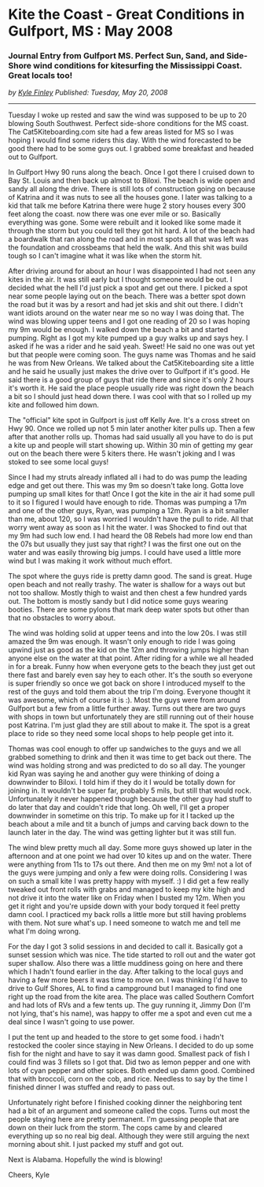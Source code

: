 # Kite the Coast - Great Conditions in Gulfport, MS : May 2008
### Journal Entry from Gulfport MS. Perfect Sun, Sand, and Side-Shore wind conditions for kitesurfing the Mississippi Coast. Great locals too!

*<div class="article-meta-data"> by <span class="article-meta-author" itemprop="author"><a href="https://twitter.com/kfinley" target="_blank" title="kfinley on Twitter">Kyle Finley</a></span> Published: <time itemprop="pubdate" datetime="5/20/2008 5:00:00 AM">Tuesday, May 20, 2008</time></div>*

---

Tuesday I woke up rested and saw the wind was supposed to be up to 20 blowing South Southwest. Perfect side-shore conditions for the MS coast. The Cat5Kiteboarding.com site had a few areas listed for MS so I was hoping I would find some riders this day. With the wind forecasted to be good there had to be some guys out. I grabbed some breakfast and headed out to Gulfport.

In Gulfport Hwy 90 runs along the beach. Once I got there I cruised down to Bay St. Louis and then back up almost to Biloxi. The beach is wide open and sandy all along the drive. There is still lots of construction going on because of Katrina and it was nuts to see all the houses gone. I later was talking to a kid that talk me before Katrina there were huge 2 story houses every 300 feet along the coast. now there was one ever mile or so. Basically everything was gone. Some were rebuilt and it looked like some made it through the storm but you could tell they got hit hard. A lot of the beach had a boardwalk that ran along the road and in most spots all that was left was the foundation and crossbeams that held the walk. And this shit was build tough so I can't imagine what it was like when the storm hit.

After driving around for about an hour I was disappointed I had not seen any kites in the air. It was still early but I thought someone would be out. I decided what the hell I'd just pick a spot and get out there. I picked a spot near some people laying out on the beach. There was a better spot down the road but it was by a resort and had jet skis and shit out there. I didn't want idiots around on the water near me so no way I was doing that. The wind was blowing upper teens and I got one reading of 20 so I was hoping my 9m would be enough. I walked down the beach a bit and started pumping. Right as I got my kite pumped up a guy walks up and says hey. I asked if he was a rider and he said yeah. Sweet! He said no one was out yet but that people were coming soon. The guys name was Thomas and he said he was from New Orleans. We talked about the Cat5Kiteboarding site a little and he said he usually just makes the drive over to Gulfport if it's good. He said there is a good group of guys that ride there and since it's only 2 hours it's worth it. He said the place people usually ride was right down the beach a bit so I should just head down there. I was cool with that so I rolled up my kite and followed him down.

The "official" kite spot in Gulfport is just off Kelly Ave. It's a cross street on Hwy 90. Once we rolled up not 5 min later another kiter pulls up. Then a few after that another rolls up. Thomas had said usually all you have to do is put a kite up and people will start showing up. Within 30 min of getting my gear out on the beach there were 5 kiters there. He wasn't joking and I was stoked to see some local guys!

Since I had my struts already inflated all i had to do was pump the leading edge and get out there. This was my 9m so doesn't take long. Gotta love pumping up small kites for that! Once I got the kite in the air it had some pull to it so I figured I would have enough to ride. Thomas was pumping a 17m and one of the other guys, Ryan, was pumping a 12m. Ryan is a bit smaller than me, about 120, so I was worried I wouldn't have the pull to ride. All that worry went away as soon as I hit the water. I was Shocked to find out that my 9m had such low end. I had heard the 08 Rebels had more low end than the 07s but usually they just say that right? I was the first one out on the water and was easily throwing big jumps. I could have used a little more wind but I was making it work without much effort.

The spot where the guys ride is pretty damn good. The sand is great. Huge open beach and not really trashy. The water is shallow for a ways out but not too shallow. Mostly thigh to waist and then chest a few hundred yards out. The bottom is mostly sandy but I did notice some guys wearing booties. There are some pylons that mark deep water spots but other than that no obstacles to worry about.

The wind was holding solid at upper teens and into the low 20s. I was still amazed the 9m was enough. It wasn't only enough to ride I was going upwind just as good as the kid on the 12m and throwing jumps higher than anyone else on the water at that point. After riding for a while we all headed in for a break. Funny how when everyone gets to the beach they just get out there fast and barely even say hey to each other. It's the south so everyone is super friendly so once we got back on shore I introduced myself to the rest of the guys and told them about the trip I'm doing. Everyone thought it was awesome, which of course it is :). Most the guys were from around Gulfport but a few from a little further away. Turns out there are two guys with shops in town but unfortunately they are still running out of their house post Katrina. I'm just glad they are still about to make it. The spot is a great place to ride so they need some local shops to help people get into it.

Thomas was cool enough to offer up sandwiches to the guys and we all grabbed something to drink and then it was time to get back out there. The wind was holding strong and was predicted to do so all day. The younger kid Ryan was saying he and another guy were thinking of doing a downwinder to Biloxi. I told him if they do it I would be totally down for joining in. It wouldn't be super far, probably 5 mils, but still that would rock. Unfortunately it never happened though because the other guy had stuff to do later that day and couldn't ride that long. Oh well, I'll get a proper downwinder in sometime on this trip. To make up for it I tacked up the beach about a mile and tit a bunch of jumps and carving back down to the launch later in the day. The wind was getting lighter but it was still fun.

The wind blew pretty much all day. Some more guys showed up later in the afternoon and at one point we had over 10 kites up and on the water. There were anything from 11s to 17s out there. And then me on my 9m! not a lot of the guys were jumping and only a few were doing rolls. Considering I was on such a small kite I was pretty happy with myself. :) I did get a few really tweaked out front rolls with grabs and managed to keep my kite high and not drive it into the water like on Friday when I busted my 12m. When you get it right and you're upside down with your body torqued it feel pretty damn cool. I practiced my back rolls a little more but still having problems with them. Not sure what's up. I need someone to watch me and tell me what I'm doing wrong.

For the day I got 3 solid sessions in and decided to call it. Basically got a sunset session which was nice. The tide started to roll out and the water got super shallow. Also there was a little muddiness going on here and there which I hadn't found earlier in the day. After talking to the local guys and having a few more beers it was time to move on. I was thinking I'd have to drive to Gulf Shores, AL to find a campground but I managed to find one right up the road from the kite area. The place was called Southern Comfort and had lots of RVs and a few tents up. The guy running it, Jimmy Don (I'm not lying, that's his name), was happy to offer me a spot and even cut me a deal since I wasn't going to use power.

I put the tent up and headed to the store to get some food. i hadn't restocked the cooler since staying in New Orleans. I decided to do up some fish for the night and have to say it was damn good. Smallest pack of fish I could find was 3 fillets so I got that. Did two as lemon pepper and one with lots of cyan pepper and other spices. Both ended up damn good. Combined that with broccoli, corn on the cob, and rice. Needless to say by the time I finished dinner I was stuffed and ready to pass out.

Unfortunately right before I finished cooking dinner the neighboring tent had a bit of an argument and someone called the cops. Turns out most the people staying here are pretty permanent. I'm guessing people that are down on their luck from the storm. The cops came by and cleared everything up so no real big deal. Although they were still arguing the next morning about shit. I just packed my stuff and got out.

Next is Alabama. Hopefully the wind is blowing!

Cheers,
Kyle
